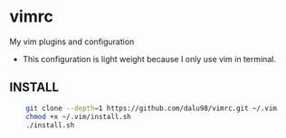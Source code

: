 # vimrc

My vim plugins and configuration

* This configuration is light weight because I only use vim in terminal.

## INSTALL

``` sh
    git clone --depth=1 https://github.com/dalu98/vimrc.git ~/.vim
    chmod +x ~/.vim/install.sh
    ./install.sh
```
